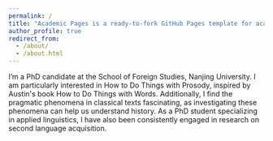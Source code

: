 ```yaml
---
permalink: /
title: "Academic Pages is a ready-to-fork GitHub Pages template for academic personal websites"
author_profile: true
redirect_from: 
  - /about/
  - /about.html
---
```


I’m a PhD candidate at the School of Foreign Studies, Nanjing University. I am particularly interested in How to Do Things with Prosody, inspired by Austin's book How to Do Things with Words. Additionally, I find the pragmatic phenomena in classical texts fascinating, as investigating these phenomena can help us understand history. As a PhD student specializing in applied linguistics, I have also been consistently engaged in research on second language acquisition. 


